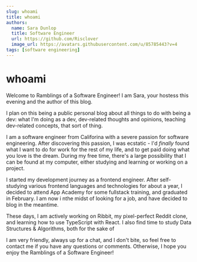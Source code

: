 ```yaml
---
slug: whoami
title: whoami
authors:
  name: Sara Dunlop
  title: Software Engineer
  url: https://github.com/Risclover
  image_url: https://avatars.githubusercontent.com/u/85785443?v=4
tags: [software engineering]
---
```


# whoami


Welcome to Ramblings of a Software Engineer! I am Sara, your hostess this evening and the author of this blog.

I plan on this being a public personal blog about all things to do with being a dev: what I'm doing as a dev, dev-related thoughts and opinions, teaching dev-related concepts, that sort of thing.

I am a software engineer from Califorina with a severe passion for software engineering. After discovering this passion, I was ecstatic - I'd _finally_ found what I want to do for work for the rest of my life, and to get paid doing what you love is the dream. During my free time, there's a large possibility that I can be found at my computer, either studying and learning or working on a project.

I started my development journey as a frontend engineer. After self-studying various frontend languages and technologies for about a year, I decided to attend App Academy for some fullstack training, and graduated in February. I am now i nthe midst of looking for a job, and have decided to blog in the meantime.

These days, I am actively working on Ribbit, my pixel-perfect Reddit clone, and learning how to use TypeScript with React. I also find time to study Data Structures & Algorithms, both for the sake of 

I am very friendly, always up for a chat, and I don't bite, so feel free to contact me if you have any questions or comments. Otherwise, I hope you enjoy the Ramblings of a Software Engineer!

